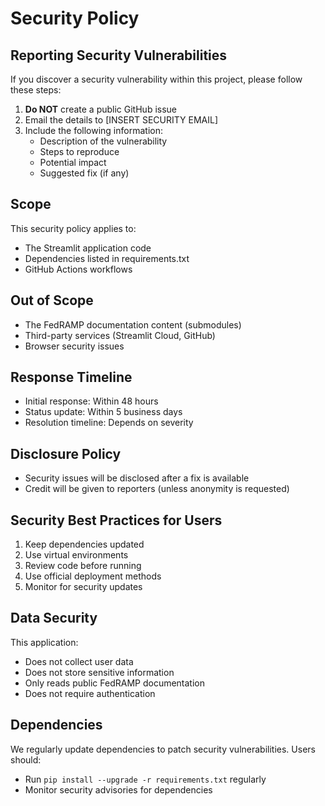 # Security Policy

## Reporting Security Vulnerabilities

If you discover a security vulnerability within this project, please follow these steps:

1. **Do NOT** create a public GitHub issue
2. Email the details to [INSERT SECURITY EMAIL]
3. Include the following information:
   - Description of the vulnerability
   - Steps to reproduce
   - Potential impact
   - Suggested fix (if any)

## Scope

This security policy applies to:
- The Streamlit application code
- Dependencies listed in requirements.txt
- GitHub Actions workflows

## Out of Scope

- The FedRAMP documentation content (submodules)
- Third-party services (Streamlit Cloud, GitHub)
- Browser security issues

## Response Timeline

- Initial response: Within 48 hours
- Status update: Within 5 business days
- Resolution timeline: Depends on severity

## Disclosure Policy

- Security issues will be disclosed after a fix is available
- Credit will be given to reporters (unless anonymity is requested)

## Security Best Practices for Users

1. Keep dependencies updated
2. Use virtual environments
3. Review code before running
4. Use official deployment methods
5. Monitor for security updates

## Data Security

This application:
- Does not collect user data
- Does not store sensitive information
- Only reads public FedRAMP documentation
- Does not require authentication

## Dependencies

We regularly update dependencies to patch security vulnerabilities. Users should:
- Run `pip install --upgrade -r requirements.txt` regularly
- Monitor security advisories for dependencies